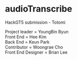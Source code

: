 # audioTranscribe
HackGT5 submission - Totomi 

Project leader      =   YoungBin Byun\
Front End           =   Hee Kim\
Back End            =   Keun Park\
Contributor         =   Woongrae Cho\
Front End Designer  =   Brian Lee
